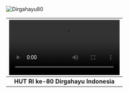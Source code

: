 ![Dirgahayu80](https://i.postimg.cc/bvM5QpCx/HUT-RI-80-Template-Web-Banner-1920x1080.jpg)


| ![Gambar 1](merahputih.mp4) | 
|:--:|
| **HUT RI ke-80 Dirgahayu Indonesia** | 
